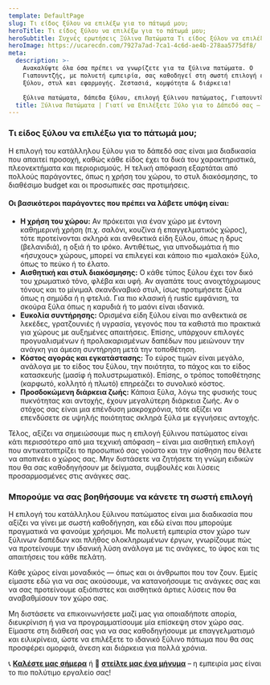 ```yaml
---
template: DefaultPage
slug: Τι είδος ξύλου να επιλέξω για το πάτωμά μου;
heroTitle: Τι είδος ξύλου να επιλέξω για το πάτωμά μου;
heroSubtitle: Συχνές ερωτήσεις Ξύλινα Πατώματα Τι είδος ξύλου να επιλέξω για το πάτωμά μου;
heroImage: https://ucarecdn.com/7927a7ad-7ca1-4c6d-ae4b-278aa5775df8/
meta:
  description: >-
    Ανακαλύψτε όλα όσα πρέπει να γνωρίζετε για τα ξύλινα πατώματα. Ο
    Γιαπουντζής, με πολυετή εμπειρία, σας καθοδηγεί στη σωστή επιλογή είδους
    ξύλου, στυλ και εφαρμογής. Ζεστασιά, κομψότητα & διάρκεια!

    ξύλινα πατώματα, δάπεδα ξύλου, επιλογή ξύλινου πατώματος, Γιαπουντζής, φυσικό ξύλο, δρυς δάπεδο, τοποθέτηση πατώματος, ξύλινο δάπεδο 
  title: Ξύλινα Πατώματα | Γιατί να Επιλέξετε Ξύλο για το Δάπεδό σας – Γιαπουντζής
---
```

### **Τι είδος ξύλου να επιλέξω για το πάτωμά μου;**

Η επιλογή του κατάλληλου ξύλου για το δάπεδό σας είναι μια διαδικασία που απαιτεί προσοχή, καθώς κάθε είδος έχει τα δικά του χαρακτηριστικά, πλεονεκτήματα και περιορισμούς. Η τελική απόφαση εξαρτάται από πολλούς παράγοντες, όπως η χρήση του χώρου, το στυλ διακόσμησης, το διαθέσιμο budget και οι προσωπικές σας προτιμήσεις.

#### Οι βασικότεροι παράγοντες που πρέπει να λάβετε υπόψη είναι:

* **Η χρήση του χώρου:** Αν πρόκειται για έναν χώρο με έντονη καθημερινή χρήση (π.χ. σαλόνι, κουζίνα ή επαγγελματικός χώρος), τότε προτείνονται σκληρά και ανθεκτικά είδη ξύλου, όπως η δρυς (βελανιδιά), η οξιά ή το ιρόκο. Αντιθέτως, για υπνοδωμάτια ή πιο «ήσυχους» χώρους, μπορεί να επιλεγεί και κάποιο πιο «μαλακό» ξύλο, όπως το πεύκο ή το έλατο.
* **Αισθητική και στυλ διακόσμησης:** Ο κάθε τύπος ξύλου έχει τον δικό του χρωματικό τόνο, φλέβα και υφή. Αν αγαπάτε τους ανοιχτόχρωμους τόνους και το μίνιμαλ σκανδιναβικό στυλ, ίσως προτιμήσετε ξύλα όπως η σημύδα ή η φτελιά. Για πιο κλασική ή rustic εμφάνιση, τα σκούρα ξύλα όπως η καρυδιά ή το μαόνι είναι ιδανικά.
* **Ευκολία συντήρησης:** Ορισμένα είδη ξύλου είναι πιο ανθεκτικά σε λεκέδες, γρατζουνιές ή υγρασία, γεγονός που τα καθιστά πιο πρακτικά για χώρους με αυξημένες απαιτήσεις. Επίσης, υπάρχουν επιλογές προγυαλισμένων ή προλακαρισμένων δαπέδων που μειώνουν την ανάγκη για άμεση συντήρηση μετά την τοποθέτηση.
* **Κόστος αγοράς και εγκατάστασης:** Το εύρος τιμών είναι μεγάλο, ανάλογα με το είδος του ξύλου, την ποιότητα, το πάχος και το είδος κατασκευής (μασίφ ή πολυστρωματικό). Επίσης, ο τρόπος τοποθέτησης (καρφωτό, κολλητό ή πλωτό) επηρεάζει το συνολικό κόστος.
* **Προσδοκώμενη διάρκεια ζωής:** Κάποια ξύλα, λόγω της φυσικής τους πυκνότητας και αντοχής, έχουν μεγαλύτερη διάρκεια ζωής. Αν ο στόχος σας είναι μια επένδυση μακροχρόνια, τότε αξίζει να επενδύσετε σε υψηλής ποιότητας σκληρά ξύλα με εγγυήσεις αντοχής.

Τέλος, αξίζει να σημειώσουμε πως η επιλογή ξύλινου πατώματος είναι κάτι περισσότερο από μια τεχνική απόφαση – είναι μια αισθητική επιλογή που αντικατοπτρίζει το προσωπικό σας γούστο και την αίσθηση που θέλετε να αποπνέει ο χώρος σας. Μην διστάσετε να ζητήσετε τη γνώμη ειδικών που θα σας καθοδηγήσουν με δείγματα, συμβουλές και λύσεις προσαρμοσμένες στις ανάγκες σας.

### **Μπορούμε να σας βοηθήσουμε να κάνετε τη σωστή επιλογή**

Η επιλογή του κατάλληλου ξύλινου πατώματος είναι μια διαδικασία που αξίζει να γίνει με σωστή καθοδήγηση, και εδώ είναι που μπορούμε πραγματικά να φανούμε χρήσιμοι. Με πολυετή εμπειρία στον χώρο των ξύλινων δαπέδων και πλήθος ολοκληρωμένων έργων, γνωρίζουμε πώς να προτείνουμε την ιδανική λύση ανάλογα με τις ανάγκες, το ύφος και τις απαιτήσεις του κάθε πελάτη.

Κάθε χώρος είναι μοναδικός — όπως και οι άνθρωποι που τον ζουν. Εμείς είμαστε εδώ για να σας ακούσουμε, να κατανοήσουμε τις ανάγκες σας και να σας προτείνουμε αξιόπιστες και αισθητικά άρτιες λύσεις που θα αναβαθμίσουν τον χώρο σας.

Μη διστάσετε να επικοινωνήσετε μαζί μας για οποιαδήποτε απορία, διευκρίνιση ή για να προγραμματίσουμε μία επίσκεψη στον χώρο σας. Είμαστε στη διάθεσή σας για να σας καθοδηγήσουμε με επαγγελματισμό και ειλικρίνεια, ώστε να επιλέξετε το ιδανικό ξύλινο πάτωμα που θα σας προσφέρει ομορφιά, άνεση και διάρκεια για πολλά χρόνια.

📞 **[Καλέστε μας σήμερα](tel:+306944756725)** ή 📩 **[στείλτε μας ένα μήνυμα](https://xilinapatomata.gr/contact/)** – η εμπειρία μας είναι το πιο πολύτιμο εργαλείο σας!